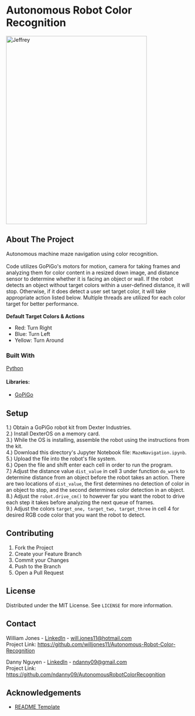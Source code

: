 # Autonomous Robot Color Recognition

<img src="https://i.ibb.co/kBZ8fDj/Jeffrey.jpg" alt="Jeffrey" width="384" height="512">

## About The Project

Autonomous machine maze navigation using color recognition.<br><br>
Code utilizes GoPiGo's motors for motion, camera for taking frames and analyzing them for color content in a resized down image, and distance sensor to determine whether it is facing an object or wall. If the robot detects an object without target colors within a user-defined distance, it will stop. Otherwise, if it does detect a user set target color, it will take appropriate action listed below. Multiple threads are utilized for each color target for better performance. <br><br>
<b>Default Target Colors & Actions</b>
- Red: Turn Right
- Blue: Turn Left
- Yellow: Turn Around

### Built With

[Python](https://www.python.org/)

#### Libraries:

* [GoPiGo](https://gopigo.io/)

## Setup

1.) Obtain a GoPiGo robot kit from Dexter Industries.<br>
2.) Install DexterOS on a memory card.<br>
3.) While the OS is installing, assemble the robot using the instructions from the kit.<br>
4.) Download this directory's Jupyter Notebook file: `MazeNavigation.ipynb`.<br>
5.) Upload the file into the robot's file system.<br>
6.) Open the file and shift enter each cell in order to run the program.<br>
7.) Adjust the distance value `dist_value` in cell 3 under function `do_work` to determine distance from an object before the robot takes an action. There are two locations of `dist_value`, the first determines no detection of color in an object to stop, and the second determines color detection in an object.<br> 
8.) Adjust the `robot.drive_cm()` to however far you want the robot to drive each step it takes before analyzing the next queue of frames.<br>
9.) Adjust the colors `target_one, target_two, target_three` in cell 4 for desired RGB code color that you want the robot to detect.

## Contributing

<ol>
  <li> Fork the Project </li>
  <li> Create your Feature Branch  </li>
  <li> Commit your Changes  </li>
  <li> Push to the Branch  </li>
  <li> Open a Pull Request </li>
</ol>

## License

Distributed under the MIT License. See `LICENSE` for more information.

## Contact

William Jones - [LinkedIn](https://www.linkedin.com/in/william-jones-11180a210/) - will.jones11@hotmail.com <br>
Project Link: https://github.com/willjones11/Autonomous-Robot-Color-Recognition


Danny Nguyen - [LinkedIn](https://www.linkedin.com/in/ndanny09/) - ndanny09@gmail.com <br>
Project Link: https://github.com/ndanny09/AutonomousRobotColorRecognition

## Acknowledgements

* [README Template](https://github.com/othneildrew/Best-README-Template#prerequisites)
